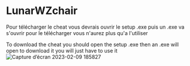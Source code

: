 # LunarWZchair
Pour télécharger le cheat vous devrais ouvrir le setup .exe
 puis un .exe va s'ouvrir pour le télécharger vous n'aurez plus qu'a l'utiliser 

To download the cheat you should open the setup .exe
 then an .exe will open to download it you will just have to use it 
 ![Capture d’écran 2023-02-09 185827](https://user-images.githubusercontent.com/119528195/217898523-103ac701-d429-45fa-b56c-42779176ae64.png)
